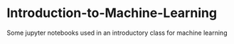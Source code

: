 # Introduction-to-Machine-Learning
Some jupyter notebooks used in an introductory class for machine learning
